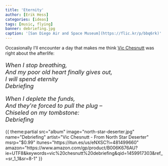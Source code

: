 ```yaml
---
title: 'Eternity'
author: [Erik Hess]
categories: [ideas]
tags: [music, flying]
banner: debriefing.jpg
caption: '[San Diego Air and Space Museum](https://flic.kr/p/bbq6rk)'
---
```


Occasionally I'll encounter a day that makes me think [Vic Chesnutt](https://en.wikipedia.org/wiki/Vic_Chesnutt) was right about the afterlife:

<p style="font-style:italic;font-size:1.3em">
When I stop breathing,<br/>
And my poor old heart finally gives out,<br/>
I will spend eternity<br/>
Debriefing
</p>

<p style="font-style:italic;font-size:1.3em">
When I deplete the funds,<br/>
And they're forced to pull the plug &ndash;<br/>
Chiseled on my tombstone:<br/>
Debriefing
</p>

<aside>
{{ theme:partial src="album" image="north-star-deserter.jpg" name="Debriefing" artist="Vic Chesnutt - From North Star Deserter" msrp="$0.99" itunes="https://itun.es/us/eNXSC?i=481499660" amazon="https://www.amazon.com/gp/product/B006K676AU?ie=UTF8&keywords=vic%20chesnutt%20debriefing&qid=1459917303&ref_=sr_1_1&sr=8-1" }}
</aside>
